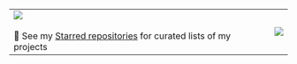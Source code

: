 <table>
  <tr>
    <td>
      <a href="#">
        <img align="top" src="https://github-readme-stats-git-main-snaphat.vercel.app/api?username=snaphat&disable_animations=true&number_format&show_icons=true&rank_icon=percentile&theme=transparent&include_all_commits=true&count_private=true&cache_seconds=7200)" />
      </a>
      <br /><br />
      🌱 See my <a href="https://github.com/snaphat?tab=stars">Starred repositories</a> for curated lists of my projects
    </td>
    <td>
      <a href="#">
        <img align="center" src="https://github-readme-stats-git-main-snaphat.vercel.app/api/top-langs/?username=snaphat&disable_animations=true&theme=transparent&layout=compact&exclude_repo=UnityPlugins,ff6recompress,ff6recompress-rs,AltimitMovement.js,SimpleGame,imgui_demo,github-readme-stats&langs_count=100&cache_seconds=7200&hide=brainfuck" />
      </a>
    </td>
  </tr>
</table>

<!--
**snaphat/snaphat** is a ✨ _special_ ✨ repository because its `README.md` (this file) appears on your GitHub profile.

Here are some ideas to get you started:

- 🔭 I’m currently working on ...
- 🌱 I’m currently learning ...
- 👯 I’m looking to collaborate on ...
- 🤔 I’m looking for help with ...
- 💬 Ask me about ...
- 📫 How to reach me: ...
- 😄 Pronouns: ...
- ⚡ Fun fact: ...
-->
